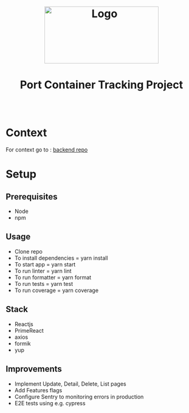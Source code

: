 <h1 align="center">
  <a href="https://github.com/dec0dOS/amazing-github-template">
    <img src="https://images.unsplash.com/photo-1494412552100-42e4e7a74ec6?q=80&w=1470&auto=format&fit=crop&ixlib=rb-4.0.3&ixid=M3wxMjA3fDB8MHxwaG90by1wYWdlfHx8fGVufDB8fHx8fA%3D%3D" alt="Logo" width="300" height="150">
  </a>
</h1>

<div align="center">
  <h1> Port Container Tracking Project </h1>
  <br />
  <br />

</div>

# Context

For context go to : [backend repo](https://github.com/PDFAtauchi/port_container_tracking_backend)

# Setup

## Prerequisites

- Node
- npm

## Usage

- Clone repo
- To install dependencies = yarn install
- To start app = yarn start
- To run linter = yarn lint
- To run formatter = yarn format
- To run tests = yarn test
- To run coverage = yarn coverage

## Stack

- Reactjs
- PrimeReact
- axios
- formik
- yup

## Improvements

- Implement Update, Detail, Delete, List pages
- Add Features flags
- Configure Sentry to monitoring errors in production
- E2E tests using e.g. cypress
